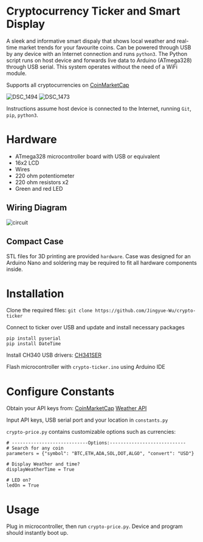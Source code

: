 # Cryptocurrency Ticker and Smart Display

A sleek and informative smart dispaly that shows local weather and real-time market trends for your favourite coins. Can be powered through USB by any device with an Internet connection and runs `python3`. The Python script runs on host device and forwards live data to Arduino (ATmega328) through USB serial. This system operates without the need of a WiFi module. 

Supports all cryptocurrencies on [CoinMarketCap](https://coinmarketcap.com/api/documentation/v1/)

![DSC_1494](https://github.com/Jingyue-Wu/crypto-ticker/assets/75918217/44a73b64-1537-47d7-bf5f-6497da128f96)
![DSC_1473](https://github.com/Jingyue-Wu/crypto-ticker/assets/75918217/fd9af823-76b9-4ad6-8f0e-d0fb51f99b95)

Instructions assume host device is connected to the Internet, running `Git`, `pip`, `python3`.

# Hardware

* ATmega328 microcontroller board with USB or equivalent
* 16x2 LCD
* Wires
* 220 ohm potentiometer
* 220 ohm resistors x2
* Green and red LED

## Wiring Diagram
![circuit](https://github.com/Jingyue-Wu/crypto-ticker/assets/75918217/22158f94-fce2-49ef-844f-1169b90822d4)

## Compact Case
STL files for 3D printing are provided `hardware`. Case was designed for an Arduino Nano and soldering may be required to fit all hardware components inside. 

# Installation

Clone the required files: 
`git clone https://github.com/Jingyue-Wu/crypto-ticker`

Connect to ticker over USB and update and install necessary packages 
```
pip install pyserial
pip install DateTime
```
Install CH340 USB drivers: [CH341SER](http://www.wch-ic.com/downloads/CH341SER_ZIP.html)

Flash microcontroller with `crypto-ticker.ino` using Arduino IDE


# Configure Constants

Obtain your API keys from:
[CoinMarketCap](https://coinmarketcap.com/api/documentation/v1/)
[Weather API](https://www.weatherapi.com/)

Input API keys, USB serial port and your location in `constants.py`


`crypto-price.py` contains customizable options such as currencies:
```
# ----------------------------Options:----------------------------
# Search for any coin
parameters = {"symbol": "BTC,ETH,ADA,SOL,DOT,ALGO", "convert": "USD"}

# Display Weather and time?
displayWeatherTime = True

# LED on?
ledOn = True
```

# Usage

Plug in microcontroller, then run `crypto-price.py`. Device and program should instantly boot up.
